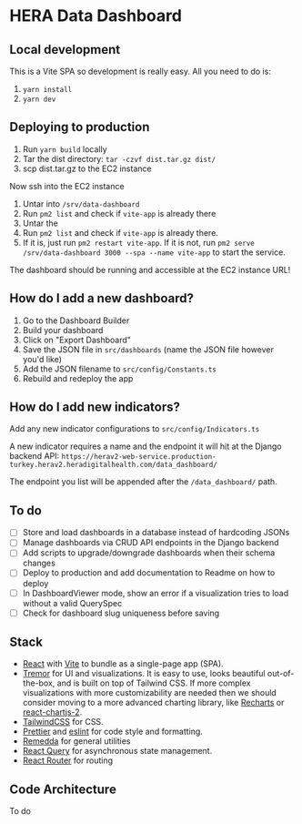 # HERA Data Dashboard

## Local development

This is a Vite SPA so development is really easy. All you need to do is:

1. `yarn install`
2. `yarn dev`

## Deploying to production

1. Run `yarn build` locally
2. Tar the dist directory: `tar -czvf dist.tar.gz dist/`
3. scp dist.tar.gz to the EC2 instance

Now ssh into the EC2 instance

1. Untar into `/srv/data-dashboard`
2. Run `pm2 list` and check if `vite-app` is already there
3. Untar the
4. Run `pm2 list` and check if `vite-app` is already there.
5. If it is, just run `pm2 restart vite-app`. If it is not, run `pm2 serve /srv/data-dashboard 3000 --spa --name vite-app` to start the service.

The dashboard should be running and accessible at the EC2 instance URL!

## How do I add a new dashboard?

1. Go to the Dashboard Builder
2. Build your dashboard
3. Click on "Export Dashboard"
4. Save the JSON file in `src/dashboards` (name the JSON file however you'd like)
5. Add the JSON filename to `src/config/Constants.ts`
6. Rebuild and redeploy the app

## How do I add new indicators?

Add any new indicator configurations to `src/config/Indicators.ts`

A new indicator requires a name and the endpoint it will hit at the Django backend API: `https://herav2-web-service.production-turkey.herav2.heradigitalhealth.com/data_dashboard/`

The endpoint you list will be appended after the `/data_dashboard/` path.

## To do

- [ ] Store and load dashboards in a database instead of hardcoding JSONs
- [ ] Manage dashboards via CRUD API endpoints in the Django backend
- [ ] Add scripts to upgrade/downgrade dashboards when their schema changes
- [ ] Deploy to production and add documentation to Readme on how to deploy
- [ ] In DashboardViewer mode, show an error if a visualization tries to load without a valid QuerySpec
- [ ] Check for dashboard slug uniqueness before saving

## Stack

- [React](https://legacy.reactjs.org/) with [Vite](https://vitejs.dev/) to bundle as a single-page app (SPA).
- [Tremor](https://www.tremor.so/) for UI and visualizations. It is easy to use, looks beautiful out-of-the-box, and is built on top of Tailwind CSS. If more complex visualizations with more customizability are needed then we should consider moving to a more advanced charting library, like [Recharts](https://recharts.org/en-US) or [react-chartjs-2](https://react-chartjs-2.js.org/).
- [TailwindCSS](https://tailwindcss.com/) for CSS.
- [Prettier](https://prettier.io/) and [eslint](https://eslint.org/) for code style and formatting.
- [Remedda](https://remedajs.com/) for general utilities
- [React Query](https://tanstack.com/query/latest) for asynchronous state management.
- [React Router](https://reactrouter.com/en/main) for routing

## Code Architecture

To do
